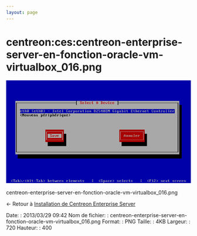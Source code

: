 ```yaml
---
layout: page
---
```


centreon:ces:centreon-enterprise-server-en-fonction-oracle-vm-virtualbox\_016.png
=================================================================================

[![centreon-enterprise-server-en-fonction-oracle-vm-virtualbox\_016.png](../../../assets/media/centreon/ces/centreon-enterprise-server-en-fonction-oracle-vm-virtualbox_016.png@cache=&w=720&h=400 "centreon-enterprise-server-en-fonction-oracle-vm-virtualbox_016.png")](../../../assets/media/centreon/ces/centreon-enterprise-server-en-fonction-oracle-vm-virtualbox_016.png@cache= "Afficher le fichier original")

centreon-enterprise-server-en-fonction-oracle-vm-virtualbox\_016.png

← Retour à [Installation de Centreon Enterprise
Server](../../../centreon/centreon-enterprise-server.html "centreon:centreon-enterprise-server")

Date:
:   2013/03/29 09:42
Nom de fichier:
:   centreon-enterprise-server-en-fonction-oracle-vm-virtualbox\_016.png
Format:
:   PNG
Taille:
:   4KB
Largeur:
:   720
Hauteur:
:   400

